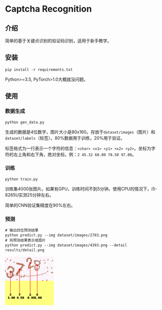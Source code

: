 # Captcha Recognition

## 介绍

简单的基于关键点识别的验证码识别，适用于新手教学。

## 安装

```
pip install -r requirements.txt
```

Python>=3.5, PyTorch>1.0大概就没问题。

## 使用

### 数据生成

```
python gen_data.py
```

生成的数据是4位数字，图片大小是80x160。存放于`dataset/images`（图片）和`dataset/labels`（标签）。80%数据用于训练，20%用于验证。

标签格式为一行表示一个字符的信息：`<char> <x1> <y1> <x2> <y2>`。坐标为字符的左上角和右下角，绝对坐标。例：`2 45.32 68.00 78.50 97.00`。

### 训练

```
python train.py
```

训练集4000张图片。如果有GPU，训练时间不到5分钟。使用CPU的情况下，i5-8265U实测25分钟左右。

简单的CNN验证集精度在90%左右。

### 预测

```
# 输出四位预测结果
python predict.py --img dataset/images/2783.png
# 将预测结果表示成图片
python predict.py --img dataset/images/4393.png --detail results/detail.png
```

![示例](detail.png)
